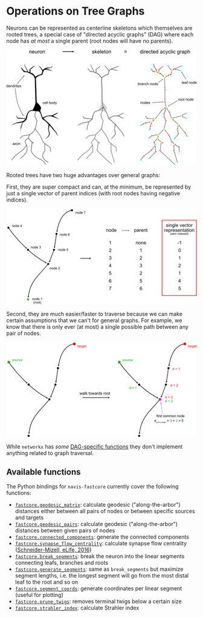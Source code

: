 # Operations on Tree Graphs

Neurons can be represented as centerline skeletons which themselves are
rooted trees, a special case of "directed acyclic graphs" (DAG) where each node
has *at most* a single parent (root nodes will have no parents).

![Representing a neuron as directed acyclic graph.](../_static/skeletons.png)

Rooted trees have two huge advantages over general graphs:

First, they are super compact and can, at the minimum, be represented by
just a single vector of parent indices (with root nodes having negative
indices).

![Rooted tree graphs are compact.](../_static/dag.png)

Second, they are much easier/faster to traverse because we can make
certain assumptions that we can't for general graphs. For example,
we know that there is only ever (at most) a single possible path
between any pair of nodes.

![Finding the distance between two nodes.](../_static/traversal.png)

While `networkx` has *some* [DAG-specific functions](https://networkx.org/documentation/stable/reference/algorithms/dag.html) they don't
implement anything related to graph traversal.

## Available functions

The Python bindings for `navis-fastcore` currently cover the following functions:

- [`fastcore.geodesic_matrix`](geodesic.md#navis_fastcore.geodesic_matrix): calculate geodesic ("along-the-arbor") distances either between all pairs of nodes or between specific sources and targets
- [`fastcore.geodesic_pairs`](geodesic.md#navis_fastcore.geodesic_pairs): calculate geodesic ("along-the-arbor") distances between given pairs of nodes
- [`fastcore.connected_components`](cc.md): generate the connected components
- [`fastcore.synapse_flow_centrality`](morphology.md#synapse-flow-centrality): calculate synapse flow centrality ([Schneider-Mizell, eLife, 2016](https://elifesciences.org/articles/12059))
- [`fastcore.break_segments`](segments.md#break-segments): break the neuron into the linear segments connecting leafs, branches and roots
- [`fastcore.generate_segments`](segments.md#generate-segments): same as `break_segments` but maximize segment lengths, i.e. the longest segment will go from the most distal leaf to the root and so on
- [`fastcore.segment_coords`](segments.md#segment-coordinates): generate coordinates per linear segment (useful for plotting)
- [`fastcore.prune_twigs`](morphology.md#prune-twigs): removes terminal twigs below a certain size
- [`fastcore.strahler_index`](morphology.md#strahler-index): calculate Strahler index

